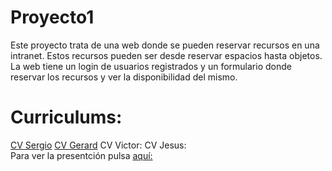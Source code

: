 # Proyecto1

Este proyecto trata de una web donde se pueden reservar recursos en una intranet. Estos recursos pueden ser desde reservar espacios hasta objetos. 
La web tiene un login de usuarios registrados y un formulario donde reservar los recursos y ver la disponibilidad del mismo.
# Curriculums:
[CV Sergio](https://sergiorueda99.github.io/)
[CV Gerard](https://Pazos99.github.io/)
CV Victor:
CV Jesus:
</br>
Para ver la presentción pulsa [aquí:](https://jesus-coder.github.io/Proyecto1/presentacion.html)
